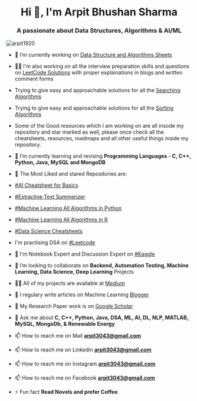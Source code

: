 <h1 align="center">Hi 👋, I'm Arpit Bhushan Sharma</h1>
<h3 align="center">A passionate about Data Structures, Algorithms & AI/ML</h3>

<p align="left"> <img src="https://komarev.com/ghpvc/?username=arpit1920" alt="arpit1920" /> </p>

- 🔭 I’m currently working on [Data Structure and Algorithms Sheets](https://github.com/arpit1920/Data-Structure-and-Algorithms-Sheets)
- 🧑‍🔬 I'm also working on all the interview preparation skills and questions on [LeetCode Solutions](https://github.com/arpit1920/LeetCode-Solutions) with proper explainations in blogs and written comment forms
- Trying to give easy and approachable solutions for all the [Searching Algorithms](https://github.com/arpit1920/Searching-Algorithms)
- Trying to give easy and approachable solutions for all the [Sorting Algorithms](https://github.com/arpit1920/Sorting-Algorithms)
- Some of the Good resources which I am working on are all insode my repository and star marked as well, please once check all the cheatsheets, resources, roadmaps and all other useful things inside my repository.
- 🌱 I’m currently learning and revising **Programming Languages - C, C++, Python, Java, MySQL and MongoDB**
- 🌹  The Most Liked and stared Repositories are:
- [#AI Cheatsheet for Basics](https://github.com/arpit1920/AI-Cheatsheets-for-basics)
- [#Extractive Text Summerizer](https://github.com/arpit1920/Extractive-Text-Summerization)
- [#Machine Learning All Algorithms in Python](https://github.com/arpit1920/Machine-Learning-all-Algorithms-Python)
- [#Machine Learning All Algorithms in R](https://github.com/arpit1920/Machine-Learning-Algorithms-by-R)
- [#Data Science Cheatsheets](https://github.com/arpit1920/Data-Science--Cheat-Sheet)
- I'm practising DSA on [#Leetcode](https://leetcode.com/arpit3043)
- 🤳 I'm Notebook Expert and Discussion Expert on [#Kaggle](https://Kaggle.com/arpit3043)
- 👯 I’m looking to collaborate on **Backend, Automation Testing, Machine Learning, Data Science, Deep Learning** Projects

- 👨‍💻 All of my projects are available at [Medium](https://arpit3043.medium.com/)

- 📝 I regulary write articles on Machine Learning [Blogger](https://www.arpit-ml.blogspot.com)

- 📝 My Research Paper work is on [Google Scholar](https://scholar.google.com/citations?user=m1ODBzcAAAAJ&hl=en)

- 💬 Ask me about **C, C++, Python, Java, DSA, ML, AI, DL, NLP, MATLAB, MySQL, MongoDb, & Renewable Energy**

- 📫 How to reach me on Mail **arpit3043@gmail.com**
- 📫 How to reach me on Linkedin **arpit3043@gmail.com**
- 📫 How to reach me on Instagram **arpit3043@gmail.com**
- 📫 How to reach me on Facebook **arpit3043@gmail.com**

- ⚡ Fun fact **Read Novels and prefer Coffee**
